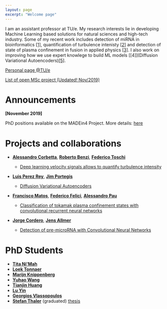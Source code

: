 ```yaml
---
layout: page
excerpt: "Welcome page"
---
```



I am an assistant professor at TU/e. My research interests lie in developing Machine Learning based solutions for natural sciences and high-tech industry. Some of my recent work includes detection of miRNA in bioinformatics [[1]](https://www.biorxiv.org/content/10.1101/840579v1.article-info), quantification of turbulence intenisty [[2]](https://arxiv.org/abs/1911.05718) and detection of state of plasma confinement in fusion in applied physics [[3]](https://arxiv.org/abs/1911.04234). I also work on improving how we use expert knowlege to build ML models [[4]](Diffusion Variational Autoencoders)[[5]](https://arxiv.org/abs/1905.09523). 

[Personal page @TU/e](https://www.tue.nl/en/research/researchers/vlado-menkovski/)

[List of open MSc project (Updated! Nov/2019)]({{site.url}}/mscprojects/)

# Announcements

**[November 2019]**

PhD positions available on the MADEin4 Project. More details: [here](https://jobs.tue.nl/en/vacancy/phd-position-madein4-813304.html) 

# Projects and collaborations
* [**Alessandro Corbetta**](http://corbetta.phys.tue.nl/), [**Roberto Benzi**](https://scholar.google.com/citations?user=QJeFmVEAAAAJ&hl=en), [**Federico Toschi**](http://toschi.phys.tue.nl/)
	* [Deep learning velocity signals allows to quantify turbulence intensity](https://arxiv.org/abs/1911.05718)

* [**Luis Perez Rey**](), [**Jim Portegis**]()
	* [Diffusion Variational Autoencoders](https://arxiv.org/abs/1901.08991)

* [**Francisco Matos**](), [**Federico Felici**](), [**Alessandro Pau**]()
	* [Classification of tokamak plasma confinement states with convolutional recurrent neural networks](https://arxiv.org/abs/1911.04234)

* [**Jorge Cordero**](), [**Jens Allmer**]()
	* [Detection of pre-microRNA with Convolutional Neural Networks](https://www.biorxiv.org/content/10.1101/840579v1.article-info)


# PhD  Students
* [**Tita Ni'Mah**]()
* [**Loek Tonnaer**]()
* [**Marijn Knippenberg**]()
* [**Yuhao Wang**]()
* [**Tianjin Huang**]()
* [**Lu Yin**]()
* [**Georgios Vlassopoulos**]() 
* [**Stefan Thaler**]() (graduated) [thesis](https://www.win.tue.nl/ipa/?event=automation-for-information-security-using-machine-learning)
